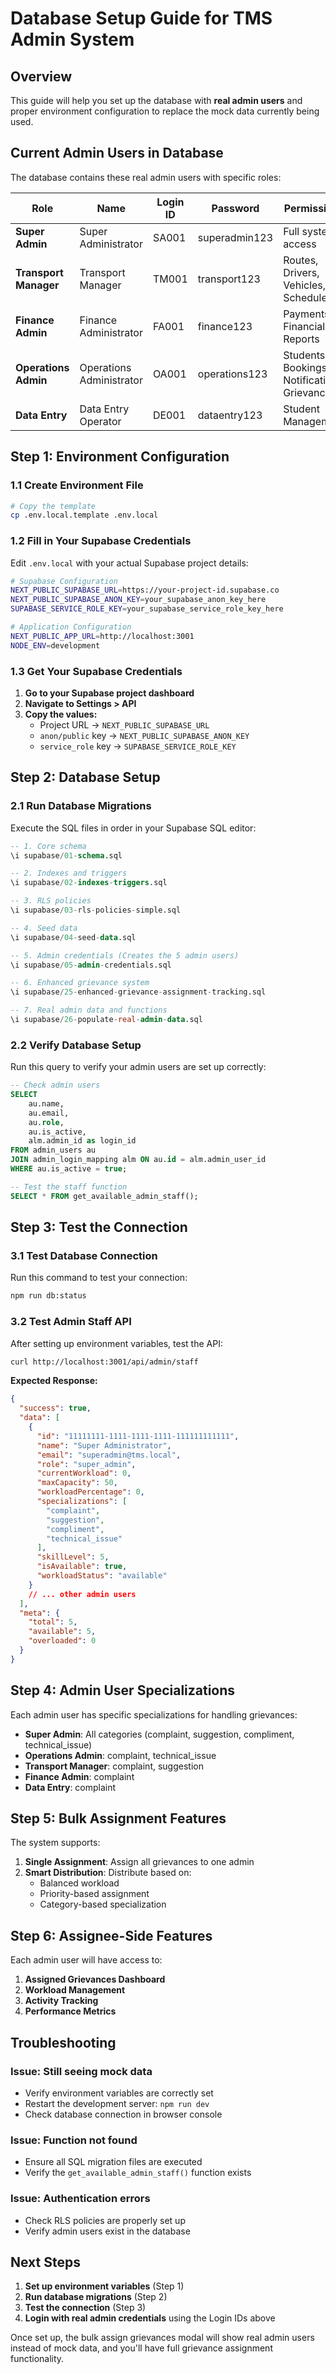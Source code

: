 # Database Setup Guide for TMS Admin System

## Overview

This guide will help you set up the database with **real admin users** and proper environment configuration to replace the mock data currently being used.

## Current Admin Users in Database

The database contains these real admin users with specific roles:

| Role                  | Name                     | Login ID | Password      | Permissions                                   |
| --------------------- | ------------------------ | -------- | ------------- | --------------------------------------------- |
| **Super Admin**       | Super Administrator      | SA001    | superadmin123 | Full system access                            |
| **Transport Manager** | Transport Manager        | TM001    | transport123  | Routes, Drivers, Vehicles, Schedules          |
| **Finance Admin**     | Finance Administrator    | FA001    | finance123    | Payments, Financial Reports                   |
| **Operations Admin**  | Operations Administrator | OA001    | operations123 | Students, Bookings, Notifications, Grievances |
| **Data Entry**        | Data Entry Operator      | DE001    | dataentry123  | Student Management                            |

## Step 1: Environment Configuration

### 1.1 Create Environment File

```bash
# Copy the template
cp .env.local.template .env.local
```

### 1.2 Fill in Your Supabase Credentials

Edit `.env.local` with your actual Supabase project details:

```bash
# Supabase Configuration
NEXT_PUBLIC_SUPABASE_URL=https://your-project-id.supabase.co
NEXT_PUBLIC_SUPABASE_ANON_KEY=your_supabase_anon_key_here
SUPABASE_SERVICE_ROLE_KEY=your_supabase_service_role_key_here

# Application Configuration
NEXT_PUBLIC_APP_URL=http://localhost:3001
NODE_ENV=development
```

### 1.3 Get Your Supabase Credentials

1. **Go to your Supabase project dashboard**
2. **Navigate to Settings > API**
3. **Copy the values:**
   - Project URL → `NEXT_PUBLIC_SUPABASE_URL`
   - `anon/public` key → `NEXT_PUBLIC_SUPABASE_ANON_KEY`
   - `service_role` key → `SUPABASE_SERVICE_ROLE_KEY`

## Step 2: Database Setup

### 2.1 Run Database Migrations

Execute the SQL files in order in your Supabase SQL editor:

```sql
-- 1. Core schema
\i supabase/01-schema.sql

-- 2. Indexes and triggers
\i supabase/02-indexes-triggers.sql

-- 3. RLS policies
\i supabase/03-rls-policies-simple.sql

-- 4. Seed data
\i supabase/04-seed-data.sql

-- 5. Admin credentials (Creates the 5 admin users)
\i supabase/05-admin-credentials.sql

-- 6. Enhanced grievance system
\i supabase/25-enhanced-grievance-assignment-tracking.sql

-- 7. Real admin data and functions
\i supabase/26-populate-real-admin-data.sql
```

### 2.2 Verify Database Setup

Run this query to verify your admin users are set up correctly:

```sql
-- Check admin users
SELECT
    au.name,
    au.email,
    au.role,
    au.is_active,
    alm.admin_id as login_id
FROM admin_users au
JOIN admin_login_mapping alm ON au.id = alm.admin_user_id
WHERE au.is_active = true;

-- Test the staff function
SELECT * FROM get_available_admin_staff();
```

## Step 3: Test the Connection

### 3.1 Test Database Connection

Run this command to test your connection:

```bash
npm run db:status
```

### 3.2 Test Admin Staff API

After setting up environment variables, test the API:

```bash
curl http://localhost:3001/api/admin/staff
```

**Expected Response:**

```json
{
  "success": true,
  "data": [
    {
      "id": "11111111-1111-1111-1111-111111111111",
      "name": "Super Administrator",
      "email": "superadmin@tms.local",
      "role": "super_admin",
      "currentWorkload": 0,
      "maxCapacity": 50,
      "workloadPercentage": 0,
      "specializations": [
        "complaint",
        "suggestion",
        "compliment",
        "technical_issue"
      ],
      "skillLevel": 5,
      "isAvailable": true,
      "workloadStatus": "available"
    }
    // ... other admin users
  ],
  "meta": {
    "total": 5,
    "available": 5,
    "overloaded": 0
  }
}
```

## Step 4: Admin User Specializations

Each admin user has specific specializations for handling grievances:

- **Super Admin**: All categories (complaint, suggestion, compliment, technical_issue)
- **Operations Admin**: complaint, technical_issue
- **Transport Manager**: complaint, suggestion
- **Finance Admin**: complaint
- **Data Entry**: complaint

## Step 5: Bulk Assignment Features

The system supports:

1. **Single Assignment**: Assign all grievances to one admin
2. **Smart Distribution**: Distribute based on:
   - Balanced workload
   - Priority-based assignment
   - Category-based specialization

## Step 6: Assignee-Side Features

Each admin user will have access to:

1. **Assigned Grievances Dashboard**
2. **Workload Management**
3. **Activity Tracking**
4. **Performance Metrics**

## Troubleshooting

### Issue: Still seeing mock data

- Verify environment variables are correctly set
- Restart the development server: `npm run dev`
- Check database connection in browser console

### Issue: Function not found

- Ensure all SQL migration files are executed
- Verify the `get_available_admin_staff()` function exists

### Issue: Authentication errors

- Check RLS policies are properly set up
- Verify admin users exist in the database

## Next Steps

1. **Set up environment variables** (Step 1)
2. **Run database migrations** (Step 2)
3. **Test the connection** (Step 3)
4. **Login with real admin credentials** using the Login IDs above

Once set up, the bulk assign grievances modal will show real admin users instead of mock data, and you'll have full grievance assignment functionality.
